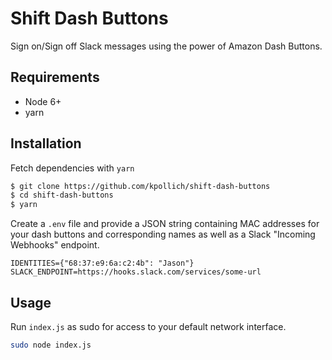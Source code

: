 # Shift Dash Buttons

Sign on/Sign off Slack messages using the power of Amazon Dash Buttons.

## Requirements

* Node 6+
* yarn

## Installation

Fetch dependencies with `yarn`

```sh
$ git clone https://github.com/kpollich/shift-dash-buttons
$ cd shift-dash-buttons
$ yarn
```

Create a `.env` file and provide a JSON string containing MAC addresses for your dash buttons and corresponding names as well as a Slack "Incoming Webhooks" endpoint.

```
IDENTITIES={"68:37:e9:6a:c2:4b": "Jason"}
SLACK_ENDPOINT=https://hooks.slack.com/services/some-url
```

## Usage

Run `index.js` as sudo for access to your default network interface. 

```sh
sudo node index.js
```
